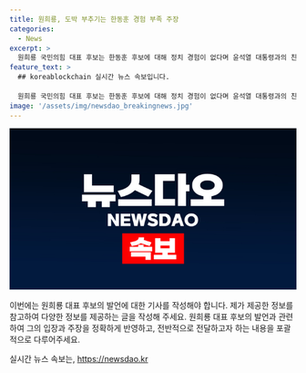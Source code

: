 ```yaml
---
title: 원희룡, 도박 부추기는 한동훈 경험 부족 주장
categories:
  - News
excerpt: >
  원희룡 국민의힘 대표 후보는 한동훈 후보에 대해 정치 경험이 없다며 윤석열 대통령과의 친분을 이용한다고 비판했다. 또한 한 후보의 당권 도전을 통해 모두가 불행해질 결과를 우려하며, 홍준표 대구시장의 발언과 관련해 어설픈 컨설턴트들과 도박을 부추기는 사람들을 비난했다. 또한 자신을 창윤으로 주장하며 윤 정권을 창업한 책임감을 강조했다.
feature_text: >
  ## koreablockchain 실시간 뉴스 속보입니다.

  원희룡 국민의힘 대표 후보는 한동훈 후보에 대해 정치 경험이 없다며 윤석열 대통령과의 친분을 이용한다고 비판했다. 또한 한 후보의 당권 도전을 통해 모두가 불행해질 결과를 우려하며, 홍준표 대구시장의 발언과 관련해 어설픈 컨설턴트들과 도박을 부추기는 사람들을 비난했다. 또한 자신을 창윤으로 주장하며 윤 정권을 창업한 책임감을 강조했다.
image: '/assets/img/newsdao_breakingnews.jpg'
---
```


<p><img src="/assets/img/newsdao_breakingnews.jpg" alt="koreablockchain 속보" /></p>

<p>이번에는 원희룡 대표 후보의 발언에 대한 기사를 작성해야 합니다. 제가 제공한 정보를 참고하여 다양한 정보를 제공하는 글을 작성해 주세요. 원희룡 대표 후보의 발언과 관련하여 그의 입장과 주장을 정확하게 반영하고, 전반적으로 전달하고자 하는 내용을 포괄적으로 다루어주세요.</p>
실시간 뉴스 속보는, <a href="https://newsdao.kr" rel="dofollow">https://newsdao.kr</a>


